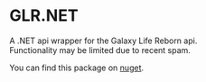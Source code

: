 # GLR.NET
A .NET api wrapper for the Galaxy Life Reborn api.  
Functionality may be limited due to recent spam.  

You can find this package on [nuget](https://www.nuget.org/packages/GLR.Net/).  

